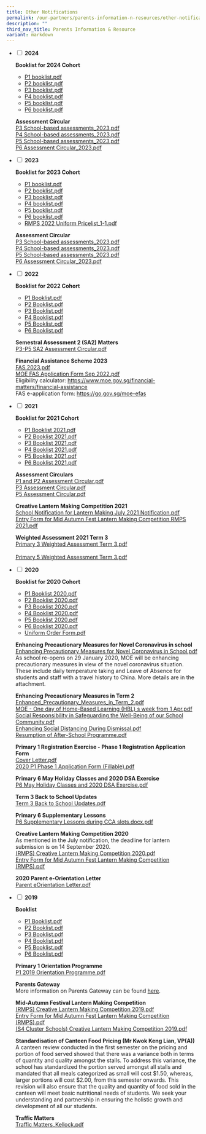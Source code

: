 ```yaml
---
title: Other Notifications
permalink: /our-partners/parents-information-n-resources/other-notifications/
description: ""
third_nav_title: Parents Information & Resource
variant: markdown
---
```

<ul class="jekyllcodex_accordion">
<li><input id="accordion1" type="checkbox"> <label for="accordion1"><strong>2024</strong></label>
<div>
<p><strong>Booklist for 2024 Cohort</strong></p>
<ul>
<li><a target="_blank" href="/files/Booklist/2024/p1%20booklist%202024.pdf">P1 booklist.pdf</a></li>
<li><a target="_blank" href="/files/Booklist/2024/p2%20booklist%202024.pdf">P2 booklist.pdf</a></li>
<li><a target="_blank" href="/files/Booklist/2024/p3%20booklist%202024.pdf">P3 booklist.pdf</a></li>
<li><a target="_blank" href="/files/Booklist/2024/p4%20booklist%202024.pdf">P4 booklist.pdf</a></li>
<li><a target="_blank" href="/files/Booklist/2024/p5%20booklist%202024.pdf">P5 booklist.pdf</a></li>
<li><a target="_blank" href="/files/Booklist/2024/p6%20booklist%202024.pdf">P6 booklist.pdf</a></li>
</ul>
	<p><strong>Assessment Circular<br></strong><a href="/files/P3%20School-based%20assessments_2023.pdf">P3 School-based assessments_2023.pdf</a><br><a href="/files/P4%20School-based%20assessments_2023.pdf">P4 School-based assessments_2023.pdf</a><br><a href="/files/P5%20School-based%20assessments_2023.pdf">P5 School-based assessments_2023.pdf</a><br><a href="/files/P6%20Assessment%20Circular_2023.pdf">P6 Assessment Circular_2023.pdf</a></p>
</div>
</li>
<li><input id="accordion2" type="checkbox"> <label for="accordion2"><strong>2023</strong></label>
<div>
<p><strong>Booklist for 2023 Cohort</strong></p>
<ul>
<li><a href="/files/P1%20booklist.pdf">P1 booklist.pdf</a></li>
<li><a href="/files/P2%20booklist.pdf">P2 booklist.pdf</a></li>
<li><a href="/files/P3%20booklist.pdf">P3 booklist.pdf</a></li>
<li><a href="/files/P4%20booklist.pdf">P4 booklist.pdf</a></li>
<li><a href="/files/P5%20booklist.pdf">P5 booklist.pdf</a></li>
<li><a href="/files/P6%20booklist.pdf">P6 booklist.pdf</a></li>
<li><a href="/files/RMPS%202022%20Uniform%20Pricelist_1-1.pdf">RMPS 2022 Uniform Pricelist_1-1.pdf</a></li>
</ul>
<p><strong>Assessment Circular<br></strong><a href="/files/P3%20School-based%20assessments_2023.pdf">P3 School-based assessments_2023.pdf</a><br><a href="/files/P4%20School-based%20assessments_2023.pdf">P4 School-based assessments_2023.pdf</a><br><a href="/files/P5%20School-based%20assessments_2023.pdf">P5 School-based assessments_2023.pdf</a><br><a href="/files/P6%20Assessment%20Circular_2023.pdf">P6 Assessment Circular_2023.pdf</a></p>
</div>
</li>
<li><input id="accordion3" type="checkbox"> <label for="accordion3"><strong>2022</strong></label>
<div>
<p><strong>Booklist for 2022 Cohort</strong></p>
<ul>
<li><a href="/files/P1%20Booklist%20(1).pdf">P1 Booklist.pdf</a></li>
<li><a href="/files/P2%20Booklist%20(1).pdf">P2 Booklist.pdf</a></li>
<li><a href="/files/P3%20Booklist%20(1).pdf">P3 Booklist.pdf</a></li>
<li><a href="/files/P4%20Booklist%20(1).pdf">P4 Booklist.pdf</a></li>
<li><a href="/files/P5%20Booklist%20(1).pdf">P5 Booklist.pdf</a></li>
<li><a href="/files/P6%20Booklist%20(1).pdf">P6 Booklist.pdf</a></li>
</ul>
<p><strong>Semestral Assessment 2 (SA2) Matters<br></strong><a href="/files/P3-P5%20SA2%20Assessment%20Circular.pdf">P3-P5 SA2 Assessment Circular.pdf</a></p>
<p><strong>Financial Assistance Scheme 2023<br></strong><a href="/files/FAS%202023.pdf">FAS 2023.pdf</a><br><a href="/files/MOE%20FAS%20Application%20Form%20Sep%202022.pdf">MOE FAS Application Form Sep 2022.pdf</a><br>Eligibility calculator:&nbsp;<a href="https://www.moe.gov.sg/financial-matters/financial-assistance">https://www.moe.gov.sg/financial-matters/financial-assistance</a><br>FAS e-application form:&nbsp;<a href="https://go.gov.sg/moe-efas">https://go.gov.sg/moe-efas</a></p>
</div>
</li>
<li><input id="accordion4" type="checkbox"> <label for="accordion4"><strong>2021</strong></label>
<div>
<p><strong>Booklist for 2021 Cohort</strong></p>
<ul>
<li><a href="/files/P1%20Booklist%202021.pdf">P1 Booklist 2021.pdf</a></li>
<li><a href="/files/P2%20Booklist%202021.pdf">P2 Booklist 2021.pdf</a></li>
<li><a href="/files/P3%20Booklist%202021.pdf">P3 Booklist 2021.pdf</a></li>
<li><a href="/files/P4%20Booklist%202021.pdf">P4 Booklist 2021.pdf</a></li>
<li><a href="/files/P5%20Booklist%202021.pdf">P5 Booklist 2021.pdf</a></li>
<li><a href="/files/P6%20Booklist%202021.pdf">P6 Booklist 2021.pdf</a></li>
</ul>
<p><strong>Assessment Circulars<br></strong><a href="/files/P1%20and%20P2%20Assessment%20Circular.pdf">P1 and P2 Assessment Circular.pdf</a>&nbsp;<br><a href="/files/P3%20Assessment%20Circular.pdf">P3 Assessment Circular.pdf</a>&nbsp;<br><a href="/files/P5%20Assessment%20Circular.pdf">P5 Assessment Circular.pdf</a></p>
<p><strong>Creative Lantern Making Competition 2021<br></strong><a href="/files/School%20Notification%20for%20Lantern%20Making%20July%202021%20Notification.pdf">School Notification for Lantern Making July 2021 Notification.pdf</a><br><a href="/files/Entry%20Form%20for%20Mid%20Autumn%20Fest%20Lantern%20Making%20Competition%20RMPS%202021.pdf">Entry Form for Mid Autumn Fest Lantern Making Competition RMPS 2021.pdf</a></p>
<p><strong>Weighted Assessment 2021 Term 3<br></strong><a href="/files/Primary%203%20Weighted%20Assessment%20Term%203.pdf">Primary 3 Weighted Assessment Term 3.pdf</a><br><br><a href="/files/Primary%205%20Weighted%20Assessment%20Term%203.pdf">Primary 5 Weighted Assessment Term 3.pdf</a></p>
</div>
</li>
<li><input id="accordion5" type="checkbox"> <label for="accordion5"><strong>2020</strong></label>
<div>
<p><strong>Booklist for 2020 Cohort</strong></p>
<ul>
<li><a href="/files/P1%20Booklist%202020.pdf">P1 Booklist 2020.pdf</a></li>
<li><a href="/files/P2%20Booklist%202020.pdf">P2 Booklist 2020.pdf</a></li>
<li><a href="/files/P3%20Booklist%202020.pdf">P3 Booklist 2020.pdf</a></li>
<li><a href="/files/P4%20Booklist%202020.pdf">P4 Booklist 2020.pdf</a></li>
<li><a href="/files/P5%20Booklist%202020.pdf">P5 Booklist 2020.pdf</a></li>
<li><a href="/files/P6%20Booklist%202020.pdf">P6 Booklist 2020.pdf</a></li>
<li><a href="/files/Uniform%20Order%20Form.pdf">Uniform Order Form.pdf</a></li>
</ul>
<p><strong>Enhancing Precautionary Measures for Novel Coronavirus in school<br></strong><a href="/files/Enhancing%20Precautionary%20Measures%20for%20Novel%20Coronavirus%20in%20School.pdf">Enhancing Precautionary Measures for Novel Coronavirus in School.pdf</a><br>As school re-opens on 29 January 2020, MOE will be enhancing precautionary measures in view of the novel coronavirus situation. These include daily temperature taking and Leave of Absence for students and staff with a travel history to China. More details are in the attachment.</p>
<p><strong>Enhancing Precautionary Measures in Term 2<br></strong><a href="/files/Enhanced_Precautionary_Measures_in_Term_2.pdf">Enhanced_Precautionary_Measures_in_Term_2.pdf</a><br><a href="/files/MOE%20-%20One%20day%20of%20Home-Based%20Learning%20(HBL)%20s%20week%20from%201%20Apr.pdf">MOE - One day of Home-Based Learning (HBL) s week from 1 Apr.pdf</a><br><a href="/files/Social%20Responsibility%20in%20Safeguarding%20the%20Well-Being%20of%20our%20School%20Community.pdf">Social Responsibility in Safeguarding the Well-Being of our School Community.pdf</a><br><a href="/files/Enhancing%20Social%20Distancing%20During%20Dismissal.pdf">Enhancing Social Distancing During Dismissal.pdf</a><br><a href="/files/Resumption%20of%20After-School%20Programme.pdf">Resumption of After-School Programme.pdf</a></p>
<p><strong>Primary 1 Registration Exercise - Phase 1 Registration Application Form<br></strong><a href="/files/Cover%20Letter.pdf">Cover Letter.pdf</a><br><a href="/files/2020%20P1%20Phase%201%20Application%20Form%20(Fillable).pdf">2020 P1 Phase 1 Application Form (Fillable).pdf</a></p>
<p><strong>Primary 6 May Holiday Classes and 2020 DSA Exercise<br></strong><a href="/files/P6%20May%20Holiday%20Classes%20and%202020%20DSA%20Exercise.pdf">P6 May Holiday Classes and 2020 DSA Exercise.pdf</a></p>
<p><strong>Term 3 Back to School Updates<br></strong><a href="/files/Term%203%20Back%20to%20School%20Updates.pdf">Term 3 Back to School Updates.pdf</a></p>
<p><strong>Primary 6 Supplementary Lessons<br></strong><a href="/files/P6%20Supplementary%20Lessons%20during%20CCA%20slotsdocx.pdf">P6 Supplementary Lessons during CCA slots.docx.pdf</a></p>
<p><strong>Creative Lantern Making Competition 2020<br></strong>As mentioned in the July notification, the deadline for lantern submission is on 14 September 2020.<br><a href="/files/(RMPS)%20Creative%20Lantern%20Making%20Competition%202020.pdf">(RMPS) Creative Lantern Making Competition 2020.pdf</a><br><a href="/files/Entry%20Form%20for%20Mid%20Autumn%20Fest%20Lantern%20Making%20Competition%20(RMPS).pdf">Entry Form for Mid Autumn Fest Lantern Making Competition (RMPS).pdf</a></p>
<p><strong>2020 Parent e-Orientation Letter<br></strong><a href="/files/Parent%20eOrientation%20Letter.pdf">Parent eOrientation Letter.pdf</a></p>
</div>
</li>
<li><input id="accordion6" type="checkbox"> <label for="accordion6"><strong>2019</strong></label>
<div>
<p><strong>Booklist</strong></p>
<ul>
<li><a href="/files/P1%20Booklist%20(2).pdf">P1 Booklist.pdf</a>&nbsp;</li>
<li><a href="/files/P2%20Booklist%20(2).pdf">P2 Booklist.pdf</a>&nbsp;</li>
<li><a href="/files/P3%20Booklist%20(2).pdf">P3 Booklist.pdf</a>&nbsp;</li>
<li><a href="/files/P4%20Booklist%20(2).pdf">P4 Booklist.pdf</a></li>
<li><a href="/files/P5%20Booklist%20(2).pdf">P5 Booklist.pdf</a>&nbsp;</li>
<li><a href="/files/P6%20Booklist%20(2).pdf">P6 Booklist.pdf</a></li>
</ul>
<p><strong>Primary 1 Orientation Programme</strong><strong><br></strong><a href="/files/P1%202019%20Orientation%20Programme.pdf">P1 2019 Orientation Programme.pdf</a></p>

<p><strong>Parents Gateway<br></strong>More information on Parents Gateway can be found&nbsp;<a href="/our-partners/parents-information-n-resources/other-notifications/hidden-pages/parents-gateway" target="">here</a>.</p>
<p><strong>Mid-Autumn Festival Lantern Making Competition<br></strong><a href="/files/(RMPS)%20Creative%20Lantern%20Making%20Competition%202019.pdf">(RMPS) Creative Lantern Making Competition 2019.pdf</a><br><a href="/files/Entry%20Form%20for%20Mid%20Autumn%20Fest%20Lantern%20Making%20Competition%20(RMPS).pdf">Entry Form for Mid Autumn Fest Lantern Making Competition (RMPS).pdf</a><br><a href="/files/(S4%20Cluster%20Schools)%20Creative%20Lantern%20Making%20Competition%202019.pdf">(S4 Cluster Schools) Creative Lantern Making Competition 2019.pdf</a></p>
<p><strong>Standardisation of Canteen Food Pricing (Mr Kwok Keng Lian, VP(A))<br></strong>A canteen review conducted in the first semester on the pricing and portion of food served showed that there was a variance both in terms of quantity and quality amongst the stalls. To address this variance, the school has standardized the portion served amongst all stalls and mandated that all meals categorized as small will cost $1.50, whereas, larger portions will cost $2.00, from this semester onwards. This revision will also ensure that the quality and quantity of food sold in the canteen will meet basic nutritional needs of students. We seek your understanding and partnership in ensuring the holistic growth and development of all our students.</p>
<p><strong>Traffic Matters<br></strong><a href="/files/Traffic%20Matters_Kellock.pdf">Traffic Matters_Kellock.pdf</a></p>
</div>
</li>
</ul>